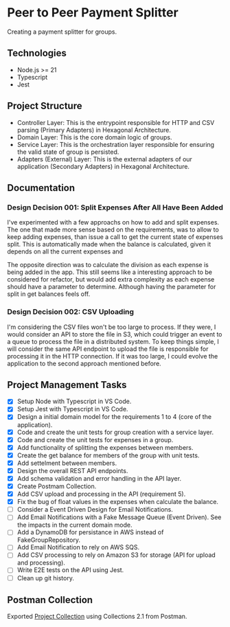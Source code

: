# Peer to Peer Payment Splitter
Creating a payment splitter for groups.

## Technologies
- Node.js >= 21
- Typescript
- Jest

## Project Structure
- Controller Layer: This is the entrypoint responsible for HTTP and CSV parsing (Primary Adapters) in Hexagonal Architecture.
- Domain Layer: This is the core domain logic of groups.
- Service Layer: This is the orchestration layer responsible for ensuring the valid state of group is persisted.
- Adapters (External) Layer: This is the external adapters of our application (Secondary Adapters) in Hexagonal Architecture.

## Documentation

### Design Decision 001: Split Expenses After All Have Been Added
I've experimented with a few approachs on how to add and split expenses. The one that made more sense based on the requirements, was to allow to keep adding expenses, than issue a call to get the current state of expenses split. This is automatically made when the balance is calculated, given it depends on all the current expenses and 

The opposite direction was to calculate the division as each expense is being added in the app. This still seems like a interesting approach to be considered for refactor, but would add extra complexity as each expense should have a parameter to determine. Although having the parameter for split in get balances feels off.

### Design Decision 002: CSV Uploading
I'm considering the CSV files won't be too large to process. If they were, I would consider an API to store the file in S3, which could trigger an event to a queue to process the file in a distributed system. To keep things simple, I will consider the same API endpoint to upload the file is responsible for processing it in the HTTP connection. If it was too large, I could evolve the application to the second approach mentioned before.

## Project Management Tasks
- [x] Setup Node with Typescript in VS Code.
- [x] Setup Jest with Typescript in VS Code.
- [x] Design a initial domain model for the requirements 1 to 4 (core of the application).
- [x] Code and create the unit tests for group creation with a service layer.
- [x] Code and create the unit tests for expenses in a group.
- [x] Add functionality of splitting the expenses between members.
- [x] Create the get balance for members of the group with unit tests.
- [x] Add settelment between members.
- [x] Design the overall REST API endpoints.
- [x] Add schema validation and error handling in the API layer.
- [x] Create Postmam Collection.
- [x] Add CSV upload and processing in the API (requirement 5).
- [x] Fix the bug of float values in the expenses when calculate the balance.
- [ ] Consider a Event Driven Design for Email Notifications.
- [ ] Add Email Notifications with a Fake Message Queue (Event Driven). See the impacts in the current domain mode.
- [ ] Add a DynamoDB for persistance in AWS instead of FakeGroupRepository.
- [ ] Add Email Notification to rely on AWS SQS.
- [ ] Add CSV processing to rely on Amazon S3 for storage (API for upload and processing).
- [ ] Write E2E tests on the API using Jest.
- [ ] Clean up git history.

## Postman Collection
Exported [Project Collection](./docs/payment-splitter.postman_collection.json) using Collections 2.1 from Postman.